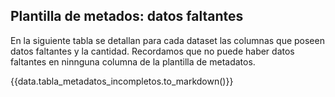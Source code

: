 

## Plantilla de metados: datos faltantes

En la siguiente tabla se detallan para cada dataset las columnas que poseen
datos faltantes y la cantidad. Recordamos que no puede haber datos faltantes en ninnguna columna
de la plantilla de metadatos. 


{{data.tabla_metadatos_incompletos.to_markdown()}}
